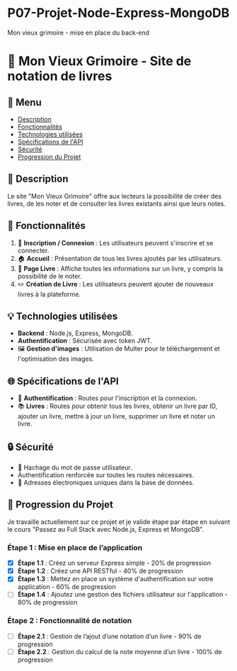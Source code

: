 # P07-Projet-Node-Express-MongoDB
Mon vieux grimoire - mise en place du back-end 

# 📖 **Mon Vieux Grimoire - Site de notation de livres**

## 📌 Menu
- [Description](#-description)
- [Fonctionnalités](#-fonctionnalités)
- [Technologies utilisées](#-technologies-utilisées)
- [Spécifications de l'API](#-spécifications-de-lapi)
- [Sécurité](#-sécurité)
- [Progression du Projet](#-progression-du-projet)

## 📝 **Description**
Le site "Mon Vieux Grimoire" offre aux lecteurs la possibilité de créer des livres, de les noter et de consulter les livres existants ainsi que leurs notes.

## 🚀 **Fonctionnalités**
1. 🔐 **Inscription / Connexion** : Les utilisateurs peuvent s'inscrire et se connecter.
2. 🏠 **Accueil** : Présentation de tous les livres ajoutés par les utilisateurs.
3. 📘 **Page Livre** : Affiche toutes les informations sur un livre, y compris la possibilité de le noter.
4. ✏️ **Création de Livre** : Les utilisateurs peuvent ajouter de nouveaux livres à la plateforme.

## 💡 **Technologies utilisées**
- **Backend** : Node.js, Express, MongoDB.
- **Authentification** : Sécurisée avec token JWT.
- 🖼️ **Gestion d'images** : Utilisation de Multer pour le téléchargement et l'optimisation des images.

## 🌐 **Spécifications de l'API**
- 🔐 **Authentification** : Routes pour l'inscription et la connexion.
- 📚 **Livres** : Routes pour obtenir tous les livres, obtenir un livre par ID, ajouter un livre, mettre à jour un livre, supprimer un livre et noter un livre.

## 🔒 **Sécurité**
- 🔐 Hachage du mot de passe utilisateur.
- Authentification renforcée sur toutes les routes nécessaires.
- 📧 Adresses électroniques uniques dans la base de données.

## 🚧 **Progression du Projet**
Je travaille actuellement sur ce projet et je valide étape par étape en suivant le cours "Passez au Full Stack avec Node.js, Express et MongoDB". 

### Étape 1 : Mise en place de l’application
- [x] **Étape 1.1** : Créez un serveur Express simple - 20% de progression
- [x] **Étape 1.2** : Créez une API RESTful - 40% de progression
- [x] **Étape 1.3** : Mettez en place un système d'authentification sur votre application - 60% de progression
- [ ] **Étape 1.4** : Ajoutez une gestion des fichiers utilisateur sur l'application - 80% de progression

### Étape 2 : Fonctionnalité de notation
- [ ] **Étape 2.1** : Gestion de l’ajout d’une notation d’un livre - 90% de progression
- [ ] **Étape 2.2** : Gestion du calcul de la note moyenne d’un livre - 100% de progression
